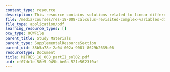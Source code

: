 ```yaml
---
content_type: resource
description: This resource contains solutions related to linear differential equations.
file: /media/courses/res-18-008-calculus-revisited-complex-variables-differential-equations-and-linear-algebra-fall-2011/cf07dc1e58e5949bbe0a521e5623f0af_MITRES_18_008_partII_sol02.pdf
file_type: application/pdf
learning_resource_types: []
ocw_type: OCWFile
parent_title: Study Materials
parent_type: SupplementalResourceSection
parent_uid: 38b5a78e-2a04-002a-9081-8629b2639c06
resourcetype: Document
title: MITRES_18_008_partII_sol02.pdf
uid: cf07dc1e-58e5-949b-be0a-521e5623f0af
---
```


